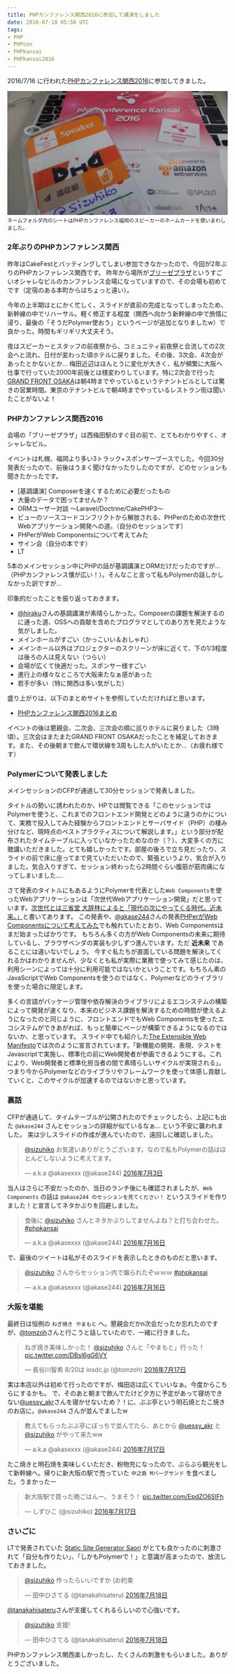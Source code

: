 ```yaml
---
title: PHPカンファレンス関西2016に参加して講演をしました
date: 2016-07-18 05:50 UTC
tags:
- PHP
- PHPcon
- PHPkansai
- PHPkansai2016
---
```


2016/7/16 に行われた[PHPカンファレンス関西2016](http://conference.kphpug.jp/2016/)に参加してきました。

![](/images/blog/phpkansai2016.jpg)
<small>ネームフォルダ内のシートはPHPカンファレンス福岡のスピーカーのネームカードを使いまわしました。</small>

### 2年ぶりのPHPカンファレンス関西

昨年はCakeFestとバッティングしてしまい参加できなかったので、今回が2年ぶりのPHPカンファレンス関西です。
昨年から場所が[ブリーゼプラザ](http://www.breeze-plaza.com)というすごいオシャレなビルのカンファレンス会場になっていますので、その会場も初めてです（定宿のある本町からはちょっと遠い）。

今年の上半期はとにかく忙しく、スライドが直前の完成となってしまったため、新幹線の中でリハーサル。軽く修正する程度（関西へ向かう新幹線の中で旅情に浸り、最後の「そうだPolymer使おう」というページが追加となりましたw）で良かった。時間もギリギリ大丈夫そう。

夜はスピーカーとスタッフの前夜祭から、コミュニティ前夜祭と合流しての2次会へと流れ、日付が変わった頃ホテルに戻りました。その後、3次会、4次会があったとかないとか...
梅田近辺はほんとうに変化が大きく、私が頻繁に大阪へ仕事で行っていた2000年前後とは様変わりしています。特に2次会で行った[GRAND FRONT OSAKA](http://www.gfo-sc.jp)は朝4時までやっているというテナントビルとしては驚きの営業時間。東京のテナントビルで朝4時までやっているレストラン街は聞いたことがないよ！

### PHPカンファレンス関西2016

会場の「ブリーゼプラザ」は西梅田駅のすぐ目の前で、とてもわかりやすく、オシャレなビル。

イベントは札幌、福岡より多い3トラック+スポンサーブースでした。今回30分発表だったので、前後はうまく聞けなかったりしたのですが、どのセッションも聞きたかったです。

- [基調講演] Composerを速くするために必要だったもの
- 大量のデータで困ってませんか？
- ORMユーザー対談 〜Laravel/Doctrine/CakePHP3〜
- ビューのソースコードコンフリクトから解放される、PHPerのための次世代Webアプリケーション開発への道。（自分のセッションです）
- PHPerがWeb Componentsについて考えてみた
- サイン会（自分の本です）
- LT

5本のメインセッション中にPHPの話が基調講演とORMだけだったのですが...（PHPカンファレンス懐が広い！）。そんなこと言って私もPolymerの話しかしなかった訳ですが...

印象的だったことを振り返っておきます。

- [@hiraku](https://twitter.com/Hiraku)さんの基調講演が素晴らしかった。Composerの課題を解決するのに通った道、OSSヘの貢献を含めたプログラマとしてのあり方を見たような気がしました。
- メインホールがすごい（かっこいい＆おしゃれ）
- メインホール以外はプロジェクターのスクリーンが床に近くて、下の1/3程度は後ろの人は見えない（つらい）
- 会場が広くて快適だった。スポンサー様すごい
- 進行上の様々なところで大阪来たなぁ感があった
- 若手が多い（特に関西は多い気がした）

盛り上がりは、以下のまとめサイトを参照していただければと思います。

- [PHPカンファレンス関西2016まとめ](http://togetter.com/li/1001000)

イベントの後は懇親会、二次会、三次会の順に巡りホテルに戻りました（3時頃）。三次会はまたまたGRAND FRONT OSAKAだったことを補足しておきます。また、その後朝まで飲んで環状線を3周もした人がいたとか...（お疲れ様です）

### Polymerについて発表しました

メインセッションのCFPが通過して30分セッションで発表しました。

<script async class="speakerdeck-embed" data-id="e504d71ff11648838f2fc27571719b8d" data-ratio="1.33333333333333" src="//speakerdeck.com/assets/embed.js"></script>

タイトルの勢いに誘われたのか、HPでは閲覧できる「このセッションではPolymerを使うと、これまでのフロントエンド開発とどのように違うのかについて、実務で投入してみた経験からフロントエンドとサーバサイド（PHP）の棲み分けなど、現時点のベストプラクティスについて解説します。」という部分が配布されたタイムテーブルに入っていなかったためなのか（？）、大変多くの方に聴講いただきました。とても嬉しかったです。部屋の後ろで立ち見だったり、スライドの前で床に座ってまで見ていただいたので、緊張というより、気合が入りました。気合入りすぎて、セッション終わったら2時間ぐらい腹筋が筋肉痛になってしまいました....

さて発表のタイトルにもあるようにPolymerを代表とした`Web Components`を使ったWebアプリケーションは「次世代Webアプリケーション開発」だと思っています。[次世代とは三省堂 大辞林によると「現代の次にやってくる時代。近未来。」](http://www.weblio.jp/content/次世代)と書いてあります。
この発表や、[@akase244](https://twitter.com/akase244)さんの発表[PHPerがWeb Componentsについて考えてみた](https://speakerdeck.com/akase244/phpergaweb-componentsnituitekao-etemita-number-phpkansai)でも触れていたとおり、Web Componentsはまだ始まったばかりです。
もちろん多くの方がWeb Componentsの未来に期待しているし、ブラウザベンダの実装も少しずつ進んでいます。ただ **近未来** であることには違いないでしょう。
今すぐ私たちが直面している問題を解決してくれるかはわかりませんが、少なくとも私が実際に業務で使ってみて感じたのは、利用シーンによっては十分に利用可能ではないかということです。もちろん素のJavaScriptでWeb Componentsを使うのではなく、Polymerなどのライブラリを使った場合に限定します。

多くの言語がパッケージ管理や依存解決のライブラリによるエコシステムの構築によって開発が速くなり、本来のビジネス課題を解決するための時間が使えるようになったのと同じように、フロントエンドでもWeb Componentsを使ったエコシステムができあがれば、もっと簡単にページが構築できるようになるのではないか、と思っています。
スライド中でも紹介した[The Extensible Web Manifesto](https://extensiblewebmanifesto.org)では次のように宣言されています。「新機能の開発、表現、テストをJavascriptで実施し、標準化の前にWeb開発者が参画できるようにする。これにより、Web開発者と標準化担当者の間で素晴らしいサイクルが実現される」。
つまり今からPolymerなどのライブラリやフレームワークを使って体感し貢献していくと、このサイクルが加速するのではないかと思っています。

### 裏話

CFPが通過して、タイムテーブルが公開されたのでチェックしたら、上記にも出た `@akase244` さんとセッションの詳細が似ているなぁ... という不安に襲われました。
実は少しスライドの作成が進んでいたので、遠回しに確認しました。

<blockquote class="twitter-tweet" data-lang="ja"><p lang="ja" dir="ltr"><a href="https://twitter.com/sizuhiko">@sizuhiko</a> お気遣いありがとうございます。なので私もPolymerの話はほとんどしないように考えてます。</p>&mdash; a.k.a @akasexxx (@akase244) <a href="https://twitter.com/akase244/status/749540982790557697">2016年7月3日</a></blockquote>
<script async src="//platform.twitter.com/widgets.js" charset="utf-8"></script>

当人はさらに不安だったのか、当日のランチ後にも確認されましたが、`Web Components` の話は `@akase244 のセッションを見てください！` というスライドを作りました！と宣言してネタかぶりを回避しました。

<blockquote class="twitter-tweet" data-lang="ja"><p lang="ja" dir="ltr">食後に <a href="https://twitter.com/sizuhiko">@sizuhiko</a> さんとネタかぶりしてませんよね？と打ち合わせた。 <a href="https://twitter.com/hashtag/phpkansai?src=hash">#phpkansai</a></p>&mdash; a.k.a @akasexxx (@akase244) <a href="https://twitter.com/akase244/status/754170911062827009">2016年7月16日</a></blockquote>
<script async src="//platform.twitter.com/widgets.js" charset="utf-8"></script>

で、最後のツイートは私がそのスライドを表示したときのものだと思います。

<blockquote class="twitter-tweet" data-lang="ja"><p lang="ja" dir="ltr"><a href="https://twitter.com/sizuhiko">@sizuhiko</a> さんからセッション内で煽られたぞｗｗｗ <a href="https://twitter.com/hashtag/phpkansai?src=hash">#phpkansai</a></p>&mdash; a.k.a @akasexxx (@akase244) <a href="https://twitter.com/akase244/status/754176967583248384">2016年7月16日</a></blockquote>
<script async src="//platform.twitter.com/widgets.js" charset="utf-8"></script>

### 大阪を堪能

最終日は恒例の `ねぎ焼き やまもと` へ。懇親会だかn次会だったか忘れたのですが、[@tomzoh](https://twitter.com/tomzoh)さんと行こうと話していたので、一緒に行きました。

<blockquote class="twitter-tweet" data-lang="ja"><p lang="ja" dir="ltr">ねぎ焼き美味しかった！ <a href="https://twitter.com/sizuhiko">@sizuhiko</a> さんと「やまもと」行った！ <a href="https://t.co/DBsl6gG6VY">pic.twitter.com/DBsl6gG6VY</a></p>&mdash; 長谷川智希 8/20は iosdc.jp (@tomzoh) <a href="https://twitter.com/tomzoh/status/754515852829990912">2016年7月17日</a></blockquote>
<script async src="//platform.twitter.com/widgets.js" charset="utf-8"></script>

実は本店以外は初めて行ったのですが、梅田店は広くていいなぁ。今度からこちらにするかも。
で、そのあと朝まで飲んでたけど夕方に予定があって寝坊できない[@uessy_akr](https://twitter.com/uessy_akr)さんを寝かせないため？！に、ぶぶ亭という明石焼とたこ焼きのお店に。`@akase244` さんが並んでましたw

<blockquote class="twitter-tweet" data-lang="ja"><p lang="ja" dir="ltr">教えてもらったぶぶ亭にぼっちで並んでたら、あとから <a href="https://twitter.com/uessy_akr">@uessy_akr</a> と <a href="https://twitter.com/sizuhiko">@sizuhiko</a> がやって来たww</p>&mdash; a.k.a @akasexxx (@akase244) <a href="https://twitter.com/akase244/status/754518624845516800">2016年7月17日</a></blockquote>
<script async src="//platform.twitter.com/widgets.js" charset="utf-8"></script>

たこ焼きと明石焼を美味しくいただき、粉物充になったので、ぶらぶら観光をして新幹線へ。帰りに新大阪の駅で売っていた `中之島 Mバーグサンド` を食べました。うまかったー

<blockquote class="twitter-tweet" data-lang="ja"><p lang="ja" dir="ltr">新大阪駅で買った晩ごはんー。うまそう！ <a href="https://t.co/EpdZO6SlFh">pic.twitter.com/EpdZO6SlFh</a></p>&mdash; しずひこ (@sizuhiko) <a href="https://twitter.com/sizuhiko/status/754605553511301120">2016年7月17日</a></blockquote>
<script async src="//platform.twitter.com/widgets.js" charset="utf-8"></script>

### さいごに

LTで発表されていた [Static Site Generator Saori](https://github.com/hrgruri/saori) がとても良かったのに刺激されて「自分も作りたい」、「しかもPolymerで！」と意識が高まったので、放流しておきました。

<blockquote class="twitter-tweet" data-lang="ja"><p lang="ja" dir="ltr"><a href="https://twitter.com/sizuhiko">@sizuhiko</a> 作ったらいいですか (お約束</p>&mdash; 田中ひさてる (@tanakahisateru) <a href="https://twitter.com/tanakahisateru/status/754866474221568000">2016年7月18日</a></blockquote>
<script async src="//platform.twitter.com/widgets.js" charset="utf-8"></script>

[@tanakahisateru](https://twitter.com/tanakahisateru)さんが支援してくれるらしいので心強いです。

<blockquote class="twitter-tweet" data-lang="ja"><p lang="ja" dir="ltr"><a href="https://twitter.com/sizuhiko">@sizuhiko</a> 支援!</p>&mdash; 田中ひさてる (@tanakahisateru) <a href="https://twitter.com/tanakahisateru/status/754905461728555008">2016年7月18日</a></blockquote>
<script async src="//platform.twitter.com/widgets.js" charset="utf-8"></script>

PHPカンファレンス関西楽しかったし、たくさんの刺激をもらいました。ありがとうございました。
